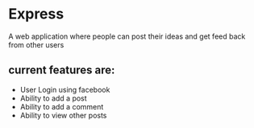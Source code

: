 # Express
A web application where people can post their ideas and get feed back from other users
## current features are:
- User Login using facebook
- Ability to add a post
- Ability to add a comment
- Ability to view other posts
